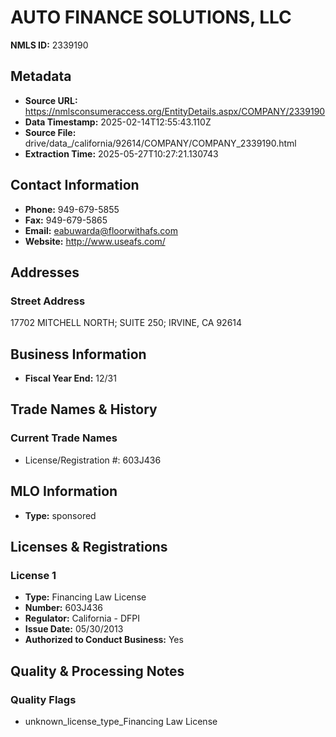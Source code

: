 # AUTO FINANCE SOLUTIONS, LLC

**NMLS ID:** 2339190

## Metadata
- **Source URL:** https://nmlsconsumeraccess.org/EntityDetails.aspx/COMPANY/2339190
- **Data Timestamp:** 2025-02-14T12:55:43.110Z
- **Source File:** drive/data_/california/92614/COMPANY/COMPANY_2339190.html
- **Extraction Time:** 2025-05-27T10:27:21.130743

## Contact Information
- **Phone:** 949-679-5855
- **Fax:** 949-679-5865
- **Email:** eabuwarda@floorwithafs.com
- **Website:** http://www.useafs.com/

## Addresses
### Street Address
17702 MITCHELL NORTH; SUITE 250; IRVINE, CA 92614

## Business Information
- **Fiscal Year End:** 12/31

## Trade Names & History
### Current Trade Names
- License/Registration #: 603J436

## MLO Information
- **Type:** sponsored

## Licenses & Registrations

### License 1
- **Type:** Financing Law License
- **Number:** 603J436
- **Regulator:** California - DFPI
- **Issue Date:** 05/30/2013
- **Authorized to Conduct Business:** Yes

## Quality & Processing Notes
### Quality Flags
- unknown_license_type_Financing Law License
